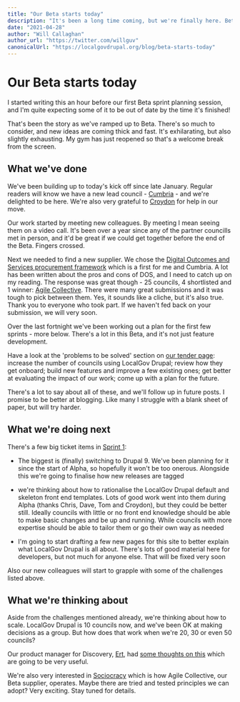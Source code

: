 ```yaml
---
title: "Our Beta starts today"
description: "It's been a long time coming, but we're finally here. Beta work starts today and continues for 10 sprints."
date: "2021-04-28"
author: "Will Callaghan"
author_url: "https://twitter.com/willguv"
canonicalUrl: "https://localgovdrupal.org/blog/beta-starts-today"
---
```


# Our Beta starts today

I started writing this an hour before our first Beta sprint planning session, and I'm quite expecting some of it to be out of date by the time it's finished!

That's been the story as we've ramped up to Beta. There's so much to consider, and new ideas are coming thick and fast. It's exhilarating, but also slightly exhausting. My gym has just reopened so that's a welcome break from the screen.

## What we've done

We've been building up to today's kick off since late January. Regular readers will know we have a new lead council - [Cumbria](https://www.cumbria.gov.uk) - and we're delighted to be here. We're also very grateful to [Croydon](https://www.croydon.gov.uk) for help in our move.

Our work started by meeting new colleagues. By meeting I mean seeing them on a video call. It's been over a year since any of the partner councills met in person, and it'd be great if we could get together before the end of the Beta. Fingers crossed.

Next we needed to find a new supplier. We chose the [Digital Outcomes and Services procurement framework](https://www.digitalmarketplace.service.gov.uk/digital-outcomes-and-specialists/opportunities/14015) which is a first for me and Cumbria. A lot has been written about the pros and cons of DOS, and I need to catch up on my reading. The response was great though - 25 councils, 4 shortlisted and 1 winner: [Agile Collective](https://agile.coop). There were many great submissions and it was tough to pick between them. Yes, it sounds like a cliche, but it's also true. Thank you to everyone who took part. If we haven't fed back on your submission, we will very soon.

Over the last fortnight we've been working out a plan for the first few sprints - more below. There's a lot in this Beta, and it's not just feature development.

Have a look at the 'problems to be solved' section on [our tender page](https://www.digitalmarketplace.service.gov.uk/digital-outcomes-and-specialists/opportunities/14015): increase the number of councils using LocalGov Drupal; review how they get onboard; build new features and improve a few existing ones; get better at evaluating the impact of our work; come up with a plan for the future. 

There's a lot to say about all of these, and we'll follow up in future posts. I promise to be better at blogging. Like many I struggle with a blank sheet of paper, but will try harder.

## What we're doing next

There's a few big ticket items in [Sprint 1](https://github.com/orgs/localgovdrupal/projects/17):

* The biggest is (finally) switching to Drupal 9. We've been planning for it since the start of Alpha, so hopefully it won't be too onerous. Alongside this we're going to finalise how new releases are tagged

* we're thinking about how to rationalise the LocalGov Drupal default and skeleton front end templates. Lots of good work went into them during Alpha (thanks Chris, Dave, Tom and Croydon), but they could be better still. Ideally councils with little or no front end knowledge should be able to make basic changes and be up and running. While councils with more expertise should be able to tailor them or go their own way as needed

* I'm going to start drafting a few new pages for this site to better explain what LocalGov Drupal is all about. There's lots of good material here for developers, but not much for anyone else. That will be fixed very soon

Also our new colleagues will start to grapple with some of the challenges listed above.

## What we're thinking about

Aside from the challenges mentioned already, we're thinking about how to scale. LocalGov Drupal is 10 councils now, and we've been OK at making decisions as a group. But how does that work when we're 20, 30 or even 50 councils? 

Our product manager for Discovery, [Ert](https://twitter.com/ert_erol), had [some thoughts on this](https://docs.google.com/presentation/d/104VVBGzilJk3aUx4Tz9spifqAEeGLrJY0NJoKjUkwhI/edit?usp=sharing) which are going to be very useful. 

We're also very interested in [Sociocracy](https://www.youtube.com/watch?v=l3zFWpntExg) which is how Agile Collective, our Beta supplier, operates. Maybe there are tried and tested principles we can adopt? Very exciting. Stay tuned for details.
